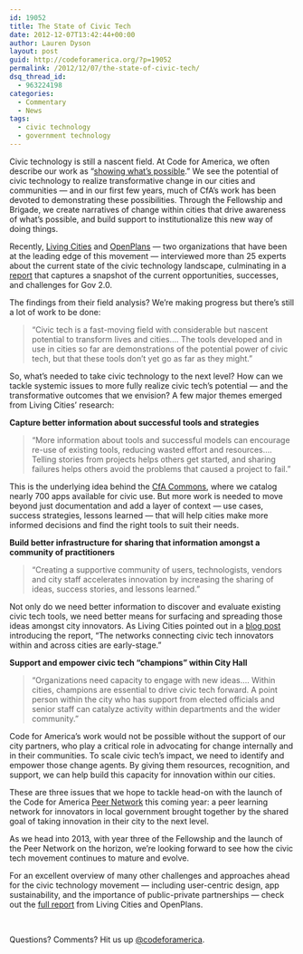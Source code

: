 ```yaml
---
id: 19052
title: The State of Civic Tech
date: 2012-12-07T13:42:44+00:00
author: Lauren Dyson
layout: post
guid: http://codeforamerica.org/?p=19052
permalink: /2012/12/07/the-state-of-civic-tech/
dsq_thread_id:
  - 963224198
categories:
  - Commentary
  - News
tags:
  - civic technology
  - government technology
---
```

Civic technology is still a nascent field. At Code for America, we often describe our work as &#8220;[showing what&#8217;s possible](http://codeforamerica.org/programs/).&#8221; We see the potential of civic technology to realize transformative change in our cities and communities — and in our first few years, much of CfA&#8217;s work has been devoted to demonstrating these possibilities. Through the Fellowship and Brigade, we create narratives of change within cities that drive awareness of what&#8217;s possible, and build support to institutionalize this new way of doing things.

Recently, [Living Cities](http://www.livingcities.org/) and [OpenPlans](http://openplans.org/) — two organizations that have been at the leading edge of this movement — interviewed more than 25 experts about the current state of the civic technology landscape, culminating in a [report](http://www.livingcities.org/knowledge/media/?action=view&id=94) that captures a snapshot of the current opportunities, successes, and challenges for Gov 2.0.

The findings from their field analysis? We&#8217;re making progress but there&#8217;s still a lot of work to be done:

> &#8220;Civic tech is a fast-moving field with considerable but nascent potential to transform lives and cities…. The tools developed and in use in cities so far are demonstrations of the potential power of civic tech, but that these tools don’t yet go as far as they might.&#8221;

So, what&#8217;s needed to take civic technology to the next level? How can we tackle systemic issues to more fully realize civic tech&#8217;s potential — and the transformative outcomes that we envision? A few major themes emerged from Living Cities’ research:

**Capture better information about successful tools and strategies**

> &#8220;More information about tools and successful models can encourage re-use of existing tools, reducing wasted effort and resources…. Telling stories from projects helps others get started, and sharing failures helps others avoid the problems that caused a project to fail.&#8221;

This is the underlying idea behind the <a href="http://commons.codeforamerica.org/" target="_blank">CfA Commons</a>, where we catalog nearly 700 apps available for civic use. But more work is needed to move beyond just documentation and add a layer of context — use cases, success strategies, lessons learned — that will help cities make more informed decisions and find the right tools to suit their needs.

**Build better infrastructure for sharing that information amongst a community of practitioners**

> &#8220;Creating a supportive community of users, technologists, vendors and city staff accelerates innovation by increasing the sharing of ideas, success stories, and lessons learned.&#8221;

Not only do we need better information to discover and evaluate existing civic tech tools, we need better means for surfacing and spreading those ideas amongst city innovators. As Living Cities pointed out in a <a href="http://www.livingcities.org/blog/?id=90" target="_blank">blog post</a> introducing the report, &#8220;The networks connecting civic tech innovators within and across cities are early-stage.&#8221;

**Support and empower civic tech &#8220;champions&#8221; within City Hall**

> &#8220;Organizations need capacity to engage with new ideas…. Within cities, champions are essential to drive civic tech forward. A point person within the city who has support from elected officials and senior staff can catalyze activity within departments and the wider community.&#8221;

Code for America&#8217;s work would not be possible without the support of our city partners, who play a critical role in advocating for change internally and in their communities. To scale civic tech&#8217;s impact, we need to identify and empower those change agents. By giving them resources, recognition, and support, we can help build this capacity for innovation within our cities.

These are three issues that we hope to tackle head-on with the launch of the Code for America [Peer Network](http://peernetwork.in/) this coming year: a peer learning network for innovators in local government brought together by the shared goal of taking innovation in their city to the next level.

As we head into 2013, with year three of the Fellowship and the launch of the Peer Network on the horizon, we’re looking forward to see how the civic tech movement continues to mature and evolve.

For an excellent overview of many other challenges and approaches ahead for the civic technology movement — including user-centric design, app sustainability, and the importance of public-private partnerships — check out the [full report](https://docs.google.com/a/codeforamerica.org/document/d/1HOA3h3weREfUgIphoDqaho4xOEf_PyUuLCGsrysnceU/edit#) from Living Cities and OpenPlans.

&nbsp;

Questions? Comments? Hit us up <a href="http://twitter.com/codeforamerica" target="_blank">@codeforamerica</a>.